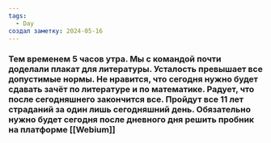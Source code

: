 ```yaml
---
tags:
  - Day
создал заметку: 2024-05-16
---
```

### Тем временем 5 часов утра. Мы с командой почти доделали плакат для литературы. Усталость превышает все допустимые нормы. Не нравится, что сегодня нужно будет сдавать зачёт по литературе и по математике. Радует, что после сегодняшнего закончится все. Пройдут все 11 лет страданий за один лишь сегодняшний день. Обязательно нужно будет сегодня после дневного дня решить пробник на платформе [[Webium]]